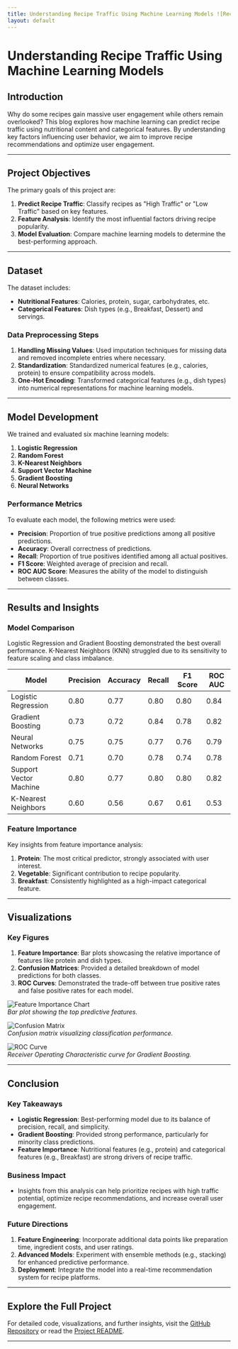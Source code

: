 ```yaml
---
title: Understanding Recipe Traffic Using Machine Learning Models ![RecipeTraffic](images/recipetraffic.webp)
layout: default
---
```


# Understanding Recipe Traffic Using Machine Learning Models

## Introduction
Why do some recipes gain massive user engagement while others remain overlooked? This blog explores how machine learning can predict recipe traffic using nutritional content and categorical features. By understanding key factors influencing user behavior, we aim to improve recipe recommendations and optimize user engagement.

---

## Project Objectives
The primary goals of this project are:
1. **Predict Recipe Traffic**: Classify recipes as "High Traffic" or "Low Traffic" based on key features.
2. **Feature Analysis**: Identify the most influential factors driving recipe popularity.
3. **Model Evaluation**: Compare machine learning models to determine the best-performing approach.

---

## Dataset
The dataset includes:
- **Nutritional Features**: Calories, protein, sugar, carbohydrates, etc.
- **Categorical Features**: Dish types (e.g., Breakfast, Dessert) and servings.

### **Data Preprocessing Steps**
1. **Handling Missing Values**: Used imputation techniques for missing data and removed incomplete entries where necessary.
2. **Standardization**: Standardized numerical features (e.g., calories, protein) to ensure compatibility across models.
3. **One-Hot Encoding**: Transformed categorical features (e.g., dish types) into numerical representations for machine learning models.

---

## Model Development
We trained and evaluated six machine learning models:
1. **Logistic Regression**
2. **Random Forest**
3. **K-Nearest Neighbors**
4. **Support Vector Machine**
5. **Gradient Boosting**
6. **Neural Networks**

### **Performance Metrics**
To evaluate each model, the following metrics were used:
- **Precision**: Proportion of true positive predictions among all positive predictions.
- **Accuracy**: Overall correctness of predictions.
- **Recall**: Proportion of true positives identified among all actual positives.
- **F1 Score**: Weighted average of precision and recall.
- **ROC AUC Score**: Measures the ability of the model to distinguish between classes.

---

## Results and Insights

### **Model Comparison**
Logistic Regression and Gradient Boosting demonstrated the best overall performance. K-Nearest Neighbors (KNN) struggled due to its sensitivity to feature scaling and class imbalance.

| Model                  | Precision | Accuracy | Recall | F1 Score | ROC AUC |
|------------------------|-----------|----------|--------|----------|---------|
| Logistic Regression    | 0.80      | 0.77     | 0.80   | 0.80     | 0.84    |
| Gradient Boosting      | 0.73      | 0.72     | 0.84   | 0.78     | 0.82    |
| Neural Networks        | 0.75      | 0.75     | 0.77   | 0.76     | 0.79    |
| Random Forest          | 0.71      | 0.70     | 0.78   | 0.74     | 0.78    |
| Support Vector Machine | 0.80      | 0.77     | 0.80   | 0.80     | 0.82    |
| K-Nearest Neighbors    | 0.60      | 0.56     | 0.67   | 0.61     | 0.53    |

### **Feature Importance**
Key insights from feature importance analysis:
1. **Protein**: The most critical predictor, strongly associated with user interest.
2. **Vegetable**: Significant contribution to recipe popularity.
3. **Breakfast**: Consistently highlighted as a high-impact categorical feature.

---

## Visualizations
### **Key Figures**
1. **Feature Importance**: Bar plots showcasing the relative importance of features like protein and dish types.
2. **Confusion Matrices**: Provided a detailed breakdown of model predictions for both classes.
3. **ROC Curves**: Demonstrated the trade-off between true positive rates and false positive rates for each model.

![Feature Importance Chart](#)  
*Bar plot showing the top predictive features.*

![Confusion Matrix](#)  
*Confusion matrix visualizing classification performance.*

![ROC Curve](#)  
*Receiver Operating Characteristic curve for Gradient Boosting.*

---

## Conclusion

### **Key Takeaways**
- **Logistic Regression**: Best-performing model due to its balance of precision, recall, and simplicity.
- **Gradient Boosting**: Provided strong performance, particularly for minority class predictions.
- **Feature Importance**: Nutritional features (e.g., protein) and categorical features (e.g., Breakfast) are strong drivers of recipe traffic.

### **Business Impact**
- Insights from this analysis can help prioritize recipes with high traffic potential, optimize recipe recommendations, and increase overall user engagement.

### **Future Directions**
1. **Feature Engineering**: Incorporate additional data points like preparation time, ingredient costs, and user ratings.
2. **Advanced Models**: Experiment with ensemble methods (e.g., stacking) for enhanced predictive performance.
3. **Deployment**: Integrate the model into a real-time recommendation system for recipe platforms.

---

## Explore the Full Project
For detailed code, visualizations, and further insights, visit the [GitHub Repository](#) or read the [Project README](#).

---
